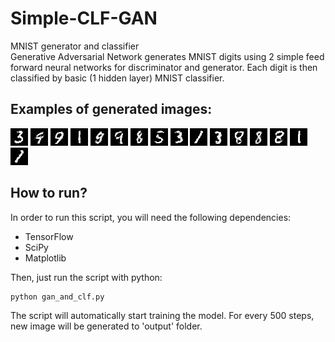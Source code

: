 # Simple-CLF-GAN
MNIST generator and classifier</br>
Generative Adversarial Network generates MNIST digits using 2 simple feed forward neural networks for discriminator and generator. Each digit is then classified by basic (1 hidden layer) MNIST classifier.

## Examples of generated images:
![alt text](https://raw.githubusercontent.com/gstark0/Simple-CLF-GAN/master/examples/35000.jpg)
![alt text](https://raw.githubusercontent.com/gstark0/Simple-CLF-GAN/master/examples/38000.jpg)
![alt text](https://raw.githubusercontent.com/gstark0/Simple-CLF-GAN/master/examples/39500.jpg)
![alt text](https://raw.githubusercontent.com/gstark0/Simple-CLF-GAN/master/examples/40000.jpg)
![alt text](https://raw.githubusercontent.com/gstark0/Simple-CLF-GAN/master/examples/45500.jpg)
![alt text](https://raw.githubusercontent.com/gstark0/Simple-CLF-GAN/master/examples/48500.jpg)
![alt text](https://raw.githubusercontent.com/gstark0/Simple-CLF-GAN/master/examples/50500.jpg)
![alt text](https://raw.githubusercontent.com/gstark0/Simple-CLF-GAN/master/examples/53000.jpg)
![alt text](https://raw.githubusercontent.com/gstark0/Simple-CLF-GAN/master/examples/55000.jpg)
![alt text](https://raw.githubusercontent.com/gstark0/Simple-CLF-GAN/master/examples/57500.jpg)
![alt text](https://raw.githubusercontent.com/gstark0/Simple-CLF-GAN/master/examples/61000.jpg)
![alt text](https://raw.githubusercontent.com/gstark0/Simple-CLF-GAN/master/examples/62500.jpg)
![alt text](https://raw.githubusercontent.com/gstark0/Simple-CLF-GAN/master/examples/72000.jpg)
![alt text](https://raw.githubusercontent.com/gstark0/Simple-CLF-GAN/master/examples/74500.jpg)
![alt text](https://raw.githubusercontent.com/gstark0/Simple-CLF-GAN/master/examples/75500.jpg)
![alt text](https://raw.githubusercontent.com/gstark0/Simple-CLF-GAN/master/examples/80500.jpg)

## How to run?
In order to run this script, you will need the following dependencies:

- TensorFlow
- SciPy
- Matplotlib

Then, just run the script with python:

    python gan_and_clf.py

The script will automatically start training the model. For every 500 steps, new image will be generated to 'output' folder.
